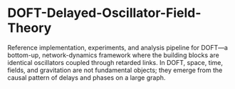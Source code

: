 # DOFT-Delayed-Oscillator-Field-Theory
Reference implementation, experiments, and analysis pipeline for DOFT—a bottom-up, network-dynamics framework where the building blocks are identical oscillators coupled through retarded links. In DOFT, space, time, fields, and gravitation are not fundamental objects; they emerge from the causal pattern of delays and phases on a large graph.
